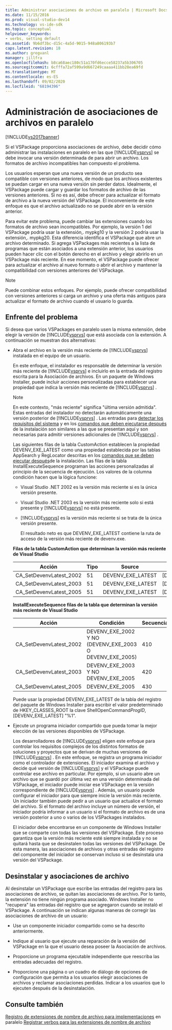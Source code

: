 ```yaml
---
title: Administrar asociaciones de archivo en paralelo | Microsoft Docs
ms.date: 11/15/2016
ms.prod: visual-studio-dev14
ms.technology: vs-ide-sdk
ms.topic: conceptual
helpviewer_keywords:
- verbs, setting default
ms.assetid: 9b6df3bc-d15c-4a5d-9015-948a806193b7
caps.latest.revision: 18
ms.author: gregvanl
manager: jillfra
ms.openlocfilehash: b8ca68aec180c51a170fd6ecce58237a5b306705
ms.sourcegitcommit: 6cfffa72af599a9d667249caaaa411bb28ea69fd
ms.translationtype: MT
ms.contentlocale: es-ES
ms.lasthandoff: 09/02/2020
ms.locfileid: "68194396"
---
```

# <a name="managing-side-by-side-file-associations"></a>Administración de asociaciones de archivos en paralelo

[!INCLUDE[vs2017banner](../includes/vs2017banner.md)]

Si el VSPackage proporciona asociaciones de archivo, debe decidir cómo administrar las instalaciones en paralelo en las que [!INCLUDE[vsprvs](../includes/vsprvs-md.md)] se debe invocar una versión determinada de para abrir un archivo. Los formatos de archivo incompatibles han compuesto el problema.

Los usuarios esperan que una nueva versión de un producto sea compatible con versiones anteriores, de modo que los archivos existentes se puedan cargar en una nueva versión sin perder datos. Idealmente, el VSPackage puede cargar y guardar los formatos de archivo de las versiones anteriores. Si no es así, debe ofrecer para actualizar el formato de archivo a la nueva versión del VSPackage. El inconveniente de este enfoque es que el archivo actualizado no se puede abrir en la versión anterior.

Para evitar este problema, puede cambiar las extensiones cuando los formatos de archivo sean incompatibles. Por ejemplo, la versión 1 del VSPackage podría usar la extensión,. mypkg10 y la versión 2 podría usar la extensión,. mypkg20. Esta diferencia identifica el VSPackage que abre un archivo determinado. Si agrega VSPackages más recientes a la lista de programas que están asociados a una extensión anterior, los usuarios pueden hacer clic con el botón derecho en el archivo y elegir abrirlo en un VSPackage más reciente. En ese momento, el VSPackage puede ofrecer para actualizar el archivo al nuevo formato o abrir el archivo y mantener la compatibilidad con versiones anteriores del VSPackage.

> [!NOTE]
> Puede combinar estos enfoques. Por ejemplo, puede ofrecer compatibilidad con versiones anteriores si carga un archivo y una oferta más antiguos para actualizar el formato de archivo cuando el usuario lo guarda.

## <a name="facing-the-problem"></a>Enfrente del problema

Si desea que varios VSPackages en paralelo usen la misma extensión, debe elegir la versión de [!INCLUDE[vsprvs](../includes/vsprvs-md.md)] que está asociada con la extensión. A continuación se muestran dos alternativas:

- Abra el archivo en la versión más reciente de [!INCLUDE[vsprvs](../includes/vsprvs-md.md)] instalada en el equipo de un usuario.

   En este enfoque, el instalador es responsable de determinar la versión más reciente de [!INCLUDE[vsprvs](../includes/vsprvs-md.md)] e incluirlo en la entrada del registro escrita para la Asociación de archivos. En un paquete de Windows Installer, puede incluir acciones personalizadas para establecer una propiedad que indica la versión más reciente de [!INCLUDE[vsprvs](../includes/vsprvs-md.md)] .

  > [!NOTE]
  > En este contexto, "más reciente" significa "última versión admitida". Estas entradas del instalador no detectarán automáticamente una versión posterior de [!INCLUDE[vsprvs](../includes/vsprvs-md.md)] . Las entradas para [detectar los requisitos del sistema](../extensibility/internals/detecting-system-requirements.md) y en los [comandos que deben ejecutarse después](../extensibility/internals/commands-that-must-be-run-after-installation.md) de la instalación son similares a las que se presentan aquí y son necesarias para admitir versiones adicionales de [!INCLUDE[vsprvs](../includes/vsprvs-md.md)] .

   Las siguientes filas de la tabla CustomAction establecen la propiedad DEVENV_EXE_LATEST como una propiedad establecida por las tablas AppSearch y RegLocator descritas en los [comandos que se deben ejecutar después](../extensibility/internals/commands-that-must-be-run-after-installation.md)de la instalación. Las filas de la tabla InstallExecuteSequence programan las acciones personalizadas al principio de la secuencia de ejecución. Los valores de la columna condición hacen que la lógica funcione:

  - Visual Studio .NET 2002 es la versión más reciente si es la única versión presente.

  - Visual Studio .NET 2003 es la versión más reciente solo si está presente y [!INCLUDE[vsprvs](../includes/vsprvs-md.md)] no está presente.

  - [!INCLUDE[vsprvs](../includes/vsprvs-md.md)] es la versión más reciente si se trata de la única versión presente.

    El resultado neto es que DEVENV_EXE_LATEST contiene la ruta de acceso de la versión más reciente de devenv.exe.

  **Filas de la tabla CustomAction que determinan la versión más reciente de Visual Studio**

  |Acción|Tipo|Source|Destino|
  |------------|----------|------------|------------|
  |CA_SetDevenvLatest_2002|51|DEVENV_EXE_LATEST|[DEVENV_EXE_2002]|
  |CA_SetDevenvLatest_2003|51|DEVENV_EXE_LATEST|[DEVENV_EXE_2003]|
  |CA_SetDevenvLatest_2005|51|DEVENV_EXE_LATEST|[DEVENV_EXE_2005]|

  **InstallExecuteSequence filas de la tabla que determinan la versión más reciente de Visual Studio**

  |Acción|Condición|Secuencia|
  |------------|---------------|--------------|
  |CA_SetDevenvLatest_2002|DEVENV_EXE_2002 Y NO (DEVENV_EXE_2003 O DEVENV_EXE_2005)|410|
  |CA_SetDevenvLatest_2003|DEVENV_EXE_2003 Y NO DEVENV_EXE_2005|420|
  |CA_SetDevenvLatest_2005|DEVENV_EXE_2005|430|

   Puede usar la propiedad DEVENV_EXE_LATEST de la tabla del registro del paquete de Windows Installer para escribir el valor predeterminado de HKEY_CLASSES_ROOT la clave ShellOpenCommand*ProgID*, [DEVENV_EXE_LATEST] "%1".

- Ejecute un programa iniciador compartido que pueda tomar la mejor elección de las versiones disponibles de VSPackage.

   Los desarrolladores de [!INCLUDE[vsprvs](../includes/vsprvs-md.md)] eligen este enfoque para controlar los requisitos complejos de los distintos formatos de soluciones y proyectos que se derivan de muchas versiones de [!INCLUDE[vsprvs](../includes/vsprvs-md.md)] . En este enfoque, se registra un programa iniciador como el controlador de extensiones. El iniciador examina el archivo y decide qué versión de [!INCLUDE[vsprvs](../includes/vsprvs-md.md)] y el VSPackage puede controlar ese archivo en particular. Por ejemplo, si un usuario abre un archivo que se guardó por última vez en una versión determinada del VSPackage, el iniciador puede iniciar ese VSPackage en la versión correspondiente de [!INCLUDE[vsprvs](../includes/vsprvs-md.md)] . Además, un usuario puede configurar el iniciador para que siempre inicie la versión más reciente. Un iniciador también puede pedir a un usuario que actualice el formato del archivo. Si el formato del archivo incluye un número de versión, el iniciador podría informar a un usuario si el formato de archivo es de una versión posterior a uno o varios de los VSPackages instalados.

   El iniciador debe encontrarse en un componente de Windows Installer que se comparte con todas las versiones del VSPackage. Este proceso garantiza que la versión más reciente esté siempre instalada y no se quitará hasta que se desinstalen todas las versiones del VSPackage. De esta manera, las asociaciones de archivos y otras entradas del registro del componente del iniciador se conservan incluso si se desinstala una versión del VSPackage.

## <a name="uninstall-and-file-associations"></a>Desinstalar y asociaciones de archivo

Al desinstalar un VSPackage que escribe las entradas del registro para las asociaciones de archivo, se quitan las asociaciones de archivo. Por lo tanto, la extensión no tiene ningún programa asociado. Windows Installer no "recupera" las entradas del registro que se agregaron cuando se instaló el VSPackage. A continuación se indican algunas maneras de corregir las asociaciones de archivo de un usuario:

- Use un componente iniciador compartido como se ha descrito anteriormente.

- Indique al usuario que ejecute una reparación de la versión del VSPackage en la que el usuario desea poseer la Asociación de archivos.

- Proporcione un programa ejecutable independiente que reescriba las entradas adecuadas del registro.

- Proporcione una página o un cuadro de diálogo de opciones de configuración que permita a los usuarios elegir asociaciones de archivos y reclamar asociaciones perdidas. Indicar a los usuarios que lo ejecuten después de la desinstalación.

## <a name="see-also"></a>Consulte también

[Registro de extensiones de nombre de archivo para implementaciones](../extensibility/registering-file-name-extensions-for-side-by-side-deployments.md) 
 en paralelo [Registrar verbos para las extensiones de nombre de archivo](../extensibility/registering-verbs-for-file-name-extensions.md)
